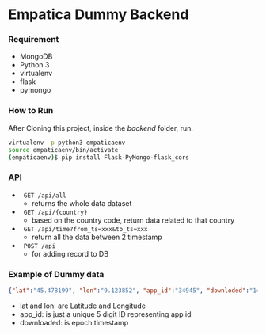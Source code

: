 # Empatica Dummy Backend

### Requirement
- MongoDB
- Python 3
- virtualenv
- flask
- pymongo

### How to Run

After Cloning this project, inside the *backend* folder, run:

``` bash
virtualenv -p python3 empaticaenv
source empaticaenv/bin/activate
(empaticaenv)$ pip install Flask-PyMongo-flask_cors
```

### API 

- ``` GET /api/all```
    - returns the whole data dataset
- ``` GET /api/{country}```
    - based on the country code, return data related to that country
- ``` GET /api/time?from_ts=xxx&to_ts=xxx```
    - return all the data between 2 timestamp
- ``` POST /api```
    - for adding record to DB



### Example of Dummy data
```json
{"lat":"45.478199", "lon":"9.123852", "app_id":"34945", "downloded":"1498161448"}
```

- lat and lon: are Latitude and Longitude
- app_id: is just a unique 5 digit ID representing app id
- downloaded: is epoch timestamp